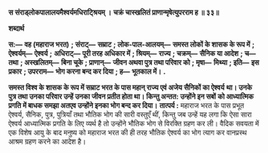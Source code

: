 **स संराड्लोकपालालयमैश्वर्यमधिराट्श्रियम् ।** **चक्रं चास्खलितं प्राणान्मृषेत्युपरराम ह ॥ ३३॥** 

**शब्दार्थ** 

**स:—** **वह (महाराज भरत)** **; संराट्—** **सम्राट** **; लोक-पाल-आलयम्—** **समस्त लोकों के शासक के रूप में** **; ऐश्वर्यम्—** **ऐश्वर्य** **;** **अधिराट्—** **पूरी तरह अधिकार में** **; श्रियम्—** **राज्य** **; चक्रम्—** **सैनिक या आदेश** **; च—** **तथा** **; अस्खलितम्—** **बिना चूके** **; प्राणान्—** **जीवन अथवा पुत्र तथा परिवार को** **; मृषा—** **मिथ्या** **; इति—** **इस प्रकार** **; उपरराम—** **भोग करना बन्द कर दिया** **; ह—** **भूतकाल में।** **.** 

**समस्त विश्व के शासक के रूप में सम्राट भरत के पास महान् राज्य एवं अजेय सैनिकों का ऐश्वर्य** **था। उनके पुत्र तथा उनका परिवार उन्हें उनका जीवन प्रतीत होता था। किन्तु अन्तत: उन्होंने इन सबों** **को आध्यात्मिक प्रगति में बाधक समझा अतएव उन्होंने इनका भोग बन्द कर दिया।** **तात्पर्य :** महाराज भरत के पास प्रभूत ऐश्वर्य, सैनिक, पुत्र, पुत्रियाँ तथा भौतिक भोग की सारी वस्तुएँ थीं, किन्तु जब उन्हें यह लगा कि ऐसा सारा ऐश्वर्य आध्यात्मिक प्रगति के लिए व्यर्थ है तो उन्होंने भौतिक भोग से विरक्ति ग्रहण कर ली। वैदिक सवयता में एक विशेष आयु के बाद मनुष्य को महाराज भरत की ही तरह भौतिक ऐश्वर्य का भोग त्याग कर वानप्रस्थ आश्रम ग्रहण करने का आदेश है।  